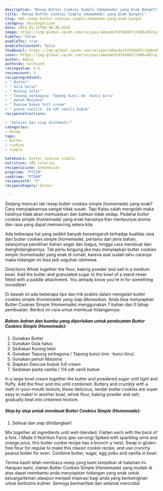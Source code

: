 ```yaml
---
description: "Resep Butter Cookies Simple (Homemade) yang Enak Banget}"
title: "Resep Butter Cookies Simple (Homemade) yang Enak Banget}"
slug: 605-resep-butter-cookies-simple-homemade-yang-enak-banget
category: Uncategorized
date: 2023-01-31T08:40:30.824Z
image: https://img-global.cpcdn.com/recipes/a8eade3fd76dddf2/680x482cq70/butter-cookies-simple-homemade-foto-resep-utama.jpg
hideToc: false
enableToc: true
enableTocContent: false
thumbnail: https://img-global.cpcdn.com/recipes/a8eade3fd76dddf2/680x482cq70/butter-cookies-simple-homemade-foto-resep-utama.jpg
cover: https://img-global.cpcdn.com/recipes/a8eade3fd76dddf2/680x482cq70/butter-cookies-simple-homemade-foto-resep-utama.jpg
author: Admin
authorAv: notfound
ratingvalue: 4.6
reviewcount: 3
recipeingredient:
- " Butter"
- " Gula halus"
- " Kuning telor"
- " Tepung serbaguna  Tepung kunci me  kunci biru"
- " penuh Maizena"
- " Dancow bubuk full cream"
- " pasta vanilla  14 sdt vanili bubuk"
recipeinstructions:

- "Selesai dan siap dinikmati!"
categories:
- Resep
tags:
- butter
- cookies
- simple

katakunci: butter cookies simple 
nutrition: 285 calories
recipecuisine: Indonesian
preptime: "PT11M"
cooktime: "PT36M"
recipeyield: "3"
recipecategory: Dinner

---
```



Sedang mencari ide resep butter cookies simple (homemade) yang enak? Cara menyiapkannya sangat tidak susah. Tapi Kalau salah mengolah maka hasilnya tidak akan memuaskan dan bahkan tidak sedap. Padahal butter cookies simple (homemade) yang enak harusnya Kan mempunyai aroma dan rasa yang dapat memancing selera kita.


Ada beberapa hal yang sedikit banyak berpengaruh terhadap kualitas rasa dari butter cookies simple (homemade), pertama dari jenis bahan, selanjutnya pemilihan bahan segar dan bagus, hingga cara membuat dan menghidangkannya. Tak perlu bingung jika mau menyiapkan butter cookies simple (homemade) yang enak di rumah, karena asal sudah tahu caranya maka hidangan ini bisa jadi suguhan istimewa.

Directions Whisk together the flour, baking powder and salt in a medium bowl. Add the butter and granulated sugar to the bowl of a stand mixer fitted with a paddle attachment. You already know you&#39;re in for something incredible!


Di bawah ini ada beberapa tips dan trik praktis dalam mengolah butter cookies simple (homemade) yang siap dikreasikan. Anda bisa menyiapkan Butter Cookies Simple (Homemade) menggunakan 7 bahan dan 0 tahap pembuatan. Berikut ini cara untuk membuat hidangannya.

<!--inarticleads1-->

##### Bahan-bahan dan bumbu yang diperlukan untuk pembuatan Butter Cookies Simple (Homemade):

1. Gunakan  Butter
1. Gunakan  Gula halus
1. Sediakan  Kuning telor
1. Gunakan  Tepung serbaguna / Tepung kunci (me : kunci biru)
1. Gunakan  penuh Maizena
1. Siapkan  Dancow bubuk full cream
1. Sediakan  pasta vanilla / 1/4 sdt vanili bubuk


In a large bowl cream together the butter and powdered sugar until light and fluffy. Add the flour and mix until combined. Buttery and crumbly with a melt-in-your-mouth texture, these delicious, tender butter cookies are super easy to make! In another bowl, whisk flour, baking powder and salt; gradually beat into creamed mixture. 

<!--inarticleads2-->

##### Step by step untuk membuat Butter Cookies Simple (Homemade):


1. Selesai dan siap dihidangkan!

Mix together all ingredients until well-blended. Flatten each with the back of a fork. I Made It Nutrition Facts (per serving) Spiked with sparkling wine and orange juice, this butter cookie recipe has a brunch-y twist. Swap in gluten-free flour for regular to make this classic cookie recipe, and use crunchy peanut butter for even. Combine butter, sugar, egg yolks and vanilla in bowl. 

Terima kasih telah membaca resep yang kami tampilkan di halaman ini. Harapan kami, olahan Butter Cookies Simple (Homemade) yang mudah di atas dapat membantu anda menyiapkan hidangan yang enak untuk keluarga/teman ataupun menjadi inspirasi bagi anda yang berkeinginan untuk berbisnis kuliner. Semoga bermanfaat dan selamat mencoba!

